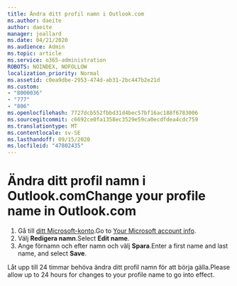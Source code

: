 ```yaml
---
title: Ändra ditt profil namn i Outlook.com
ms.author: daeite
author: daeite
manager: joallard
ms.date: 04/21/2020
ms.audience: Admin
ms.topic: article
ms.service: o365-administration
ROBOTS: NOINDEX, NOFOLLOW
localization_priority: Normal
ms.assetid: c0ea9dbe-2953-474d-ab31-2bc447b2e21d
ms.custom:
- "8000036"
- "777"
- "806"
ms.openlocfilehash: 7727dcb552fbbd31d4bec57bf16ac188f6783006
ms.sourcegitcommit: c6692ce0fa1358ec3529e59ca0ecdfdea4cdc759
ms.translationtype: MT
ms.contentlocale: sv-SE
ms.lasthandoff: 09/15/2020
ms.locfileid: "47802435"
---
```

# <a name="change-your-profile-name-in-outlookcom"></a><span data-ttu-id="c7137-102">Ändra ditt profil namn i Outlook.com</span><span class="sxs-lookup"><span data-stu-id="c7137-102">Change your profile name in Outlook.com</span></span>

1. <span data-ttu-id="c7137-103">Gå till [ditt Microsoft-konto](https://go.microsoft.com/fwlink/p/?linkid=860841).</span><span class="sxs-lookup"><span data-stu-id="c7137-103">Go to [Your Microsoft account info](https://go.microsoft.com/fwlink/p/?linkid=860841).</span></span>
2. <span data-ttu-id="c7137-104">Välj **Redigera namn**.</span><span class="sxs-lookup"><span data-stu-id="c7137-104">Select **Edit name**.</span></span>
3. <span data-ttu-id="c7137-105">Ange förnamn och efter namn och välj **Spara**.</span><span class="sxs-lookup"><span data-stu-id="c7137-105">Enter a first name and last name, and select **Save**.</span></span>

<span data-ttu-id="c7137-106">Låt upp till 24 timmar behöva ändra ditt profil namn för att börja gälla.</span><span class="sxs-lookup"><span data-stu-id="c7137-106">Please allow up to 24 hours for changes to your profile name to go into effect.</span></span>